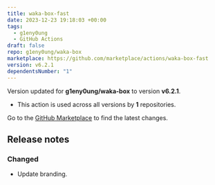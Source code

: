 ```yaml
---
title: waka-box-fast
date: 2023-12-23 19:18:03 +00:00
tags:
  - g1eny0ung
  - GitHub Actions
draft: false
repo: g1eny0ung/waka-box
marketplace: https://github.com/marketplace/actions/waka-box-fast
version: v6.2.1
dependentsNumber: "1"
---
```



Version updated for **g1eny0ung/waka-box** to version **v6.2.1**.
- This action is used across all versions by **1** repositories.

Go to the [GitHub Marketplace](https://github.com/marketplace/actions/waka-box-fast) to find the latest changes.

## Release notes

### Changed

- Update branding.
